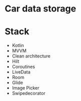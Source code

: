 # Car data storage

# Stack
- Kotlin
- MVVM
- Clean architecture
- Hilt
- Coroutines
- LiveData
- Room
- Glide
- Image Picker
- Swipedecorator
